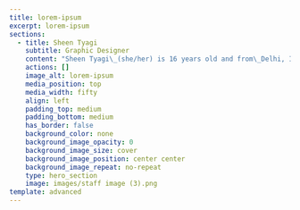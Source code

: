 ```yaml
---
title: lorem-ipsum
excerpt: lorem-ipsum
sections:
  - title: Sheen Tyagi
    subtitle: Graphic Designer
    content: "Sheen Tyagi\_(she/her) is 16 years old and from\_Delhi, India![](https://a.slack-edge.com/production-standard-emoji-assets/13.0/apple-medium/1f1ee-1f1f3@2x.png).\_ She is very passionate about\_Women Rights\_in respect to work opportunities and self-dependence. She is also passionate about climate change and wishes to change the world. She sees herself working among people as a social worker,either as an entrepreneur serving people with better choices or advocating my beliefs by joining global communities such as the UN. She loves taking part in MUNs and Debates. She’s the President of GirlUp Nation club of the GirlUp Campaign by the United Nations Foundation, having members from India, Brazil, USA and Egypt. Their motto is to make everyone aware of the issues faced by women in the modern society and fight for their rights in all spheres of life. She is a graphic designer at We Need To Talk. Her social profiles are\_@sheentyagi\_on Instagram and @sheencarlisle5 on Twitter.\n"
    actions: []
    image_alt: lorem-ipsum
    media_position: top
    media_width: fifty
    align: left
    padding_top: medium
    padding_bottom: medium
    has_border: false
    background_color: none
    background_image_opacity: 0
    background_image_size: cover
    background_image_position: center center
    background_image_repeat: no-repeat
    type: hero_section
    image: images/staff image (3).png
template: advanced
---
```

